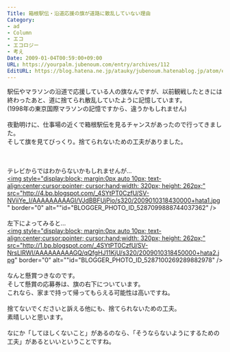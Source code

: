 ```yaml
---
Title: 箱根駅伝・沿道応援の旗が道路に散乱していない理由
Category:
- ad
- Column
- エコ
- エコロジー
- 考え
Date: 2009-01-04T00:59:00+09:00
URL: https://yourpalm.jubenoum.com/entry/archives/112
EditURL: https://blog.hatena.ne.jp/atauky/jubenoum.hatenablog.jp/atom/entry/6653458415120885876
---
```


駅伝やマラソンの沿道で応援している人の旗なんですが、以前観戦したときには終わったあと、道に捨てられ散乱していたように記憶しています。<br />(1998年の東京国際マラソンの記憶ですから、違うかもしれません)<br /><br />夜勤明けに、仕事場の近くで箱根駅伝を見るチャンスがあったので行ってきました。<br />そして旗を見てびっくり。捨てられないための工夫がありました。
<!--more-->


<br /><br />テレビからではわからないかもしれませんが...<br /><a onblur="try {parent.deselectBloggerImageGracefully();} catch(e) {}" href="http://4.bp.blogspot.com/_4SYtPT0CzfU/SV-NViiYe_I/AAAAAAAAAGI/VJdBBFUjPio/s1600-h/2009010318430000+hata1.jpg"><img style="display:block; margin:0px auto 10px; text-align:center;cursor:pointer; cursor:hand;width: 320px; height: 262px;" src="http://4.bp.blogspot.com/_4SYtPT0CzfU/SV-NViiYe_I/AAAAAAAAAGI/VJdBBFUjPio/s320/2009010318430000+hata1.jpg" border="0" alt=""id="BLOGGER_PHOTO_ID_5287099888744037362" /></a><br /><br />左下によってみると...<br /><a onblur="try {parent.deselectBloggerImageGracefully();} catch(e) {}" href="http://1.bp.blogspot.com/_4SYtPT0CzfU/SV-NrsLlRWI/AAAAAAAAAGQ/qQfgHJ11KjU/s1600-h/2009010318450000+hata2.jpg"><img style="display:block; margin:0px auto 10px; text-align:center;cursor:pointer; cursor:hand;width: 320px; height: 262px;" src="http://1.bp.blogspot.com/_4SYtPT0CzfU/SV-NrsLlRWI/AAAAAAAAAGQ/qQfgHJ11KjU/s320/2009010318450000+hata2.jpg" border="0" alt=""id="BLOGGER_PHOTO_ID_5287100269289882978" /></a><br /><br />なんと懸賞つきなのです。<br />そして懸賞の応募券は、旗の右下についています。<br />これなら、家まで持って帰ってもらえる可能性は高いですね。<br /><br />捨てないでくださいと訴える他にも、捨てられないための工夫。<br />素晴しいと思います。<br /><br />なにか「してほしくないこと」があるのなら、「そうならないようにするための工夫」があるといいということですね。
